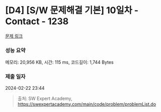 # [D4] [S/W 문제해결 기본] 10일차 - Contact - 1238 

[문제 링크](https://swexpertacademy.com/main/code/problem/problemDetail.do?contestProbId=AV15B1cKAKwCFAYD) 

### 성능 요약

메모리: 20,956 KB, 시간: 115 ms, 코드길이: 1,744 Bytes

### 제출 일자

2024-02-22 23:44



> 출처: SW Expert Academy, https://swexpertacademy.com/main/code/problem/problemList.do